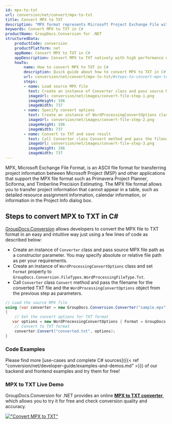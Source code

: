 ```yaml
---
id: mpx-to-txt
url: conversion/net/convert/mpx-to-txt
title: Convert MPX to TXT
description: "MPX format represents Microsoft Project Exchange File with .mpx extension. Learn how to convert MPX to TXT file programmatically in C# language using GroupDocs.Conversion for .NET library."
keywords: Convert MPX to TXT in C#
productName: GroupDocs.Conversion for .NET
structuredData:
    productCode: conversion
    productPlatform: net
    appName: Convert MPX to TXT in C#
    appDescription: Convert MPX to TXT natively with high performance using C# language and server side GroupDocs.Conversion for .NET APIs, without the use of any software like Microsoft or Open Office.
    howTo:
        name: How to convert MPX to TXT in C# 
        description: Quick guide about how to convert MPX to TXT in C# with high performance and accuracy.
        url: conversion/net/convert/mpx-to-txt/#steps-to-convert-mpx-to-txt-in-c
        steps:
        - name: Load source MPX file 
          text: Create an instance of Converter class and pass source MPX file path as a constructor parameter. You may specify absolute or relative file path as per your requirements. 
          imageUrl: conversion/net/images/convert-file-step-1.png
          imageHeight: 196
          imageWidth: 737
        - name: Specify convert options 
          text: Create an instance of WordProcessingConvertOptions class.
          imageUrl: conversion/net/images/convert-file-step-2.png
          imageHeight: 196
          imageWidth: 737
        - name: Convert to TXT and save result 
          text: Call Converter class Convert method and pass the filename for the converted HTML file and the WordProcessingConvertOptions object from the previous step as parameters.
          imageUrl: conversion/net/images/convert-file-step-3.png
          imageHeight: 196
          imageWidth: 737
---
```


MPX, Microsoft Exchange File Format, is an ASCII file format for transferring project information between Microsoft Project (MSP) and other applications that support the MPX file format such as Primavera Project Planner, Sciforma, and Timberline Precision Estimating. The MPX file format allows you to transfer project information that cannot appear in a table, such as detailed resource assignment information, calendar information, or information in the Project Info dialog box.

## Steps to convert MPX to TXT in C#

[GroupDocs.Conversion](https://products.groupdocs.com/conversion/net) allows developers to convert the MPX file to TXT format in an easy and intuitive way just using a few lines of code as described below:

* Create an instance of `Converter` class and pass source MPX file path as a constructor parameter. You may specify absolute or relative file path as per your requirements. 
* Create an instance of `WordProcessingConvertOptions` class and set `Format` property to `GroupDocs.Conversion.FileTypes.WordProcessingFileType.Txt`.
* Call `Converter` class `Convert` method and pass the filename for the converted TXT file and the `WordProcessingConvertOptions` object from the previous step as parameters.

```csharp
// Load the source MPX file
using (var converter = new GroupDocs.Conversion.Converter("sample.mpx"))
{
    // Set the convert options for TXT format
   var options = new WordProcessingConvertOptions { Format = GroupDocs.Conversion.FileTypes.WordProcessingFileType.Txt };
    // Convert to TXT format
    converter.Convert("converted.txt", options);
}
```

### Code Examples

Please find more [use-cases and complete C# sources]({{< ref "conversion/net/developer-guide/examples-and-demos.md" >}}) of our backend and frontend examples and try them for free!

### MPX to TXT Live Demo

GroupDocs.Conversion for .NET provides an online [**MPX to TXT converter**](https://products.groupdocs.app/conversion/mpx-to-txt), which allows you to try it for free and check conversion quality and accuracy.

[!["Convert MPX to TXT"](conversion/net/images/convert-to-txt/convert-mpx-to-txt.png)](https://products.groupdocs.app/conversion/mpx-to-txt)